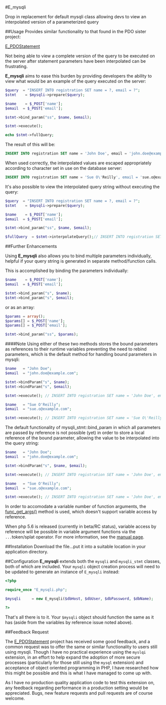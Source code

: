 #E_mysqli

Drop in replacement for default mysqli class allowing devs to view an interpolated version of 
a parameterized query

##Usage
Provides similar functionality to that found in the PDO sister project:

[E_PDOStatement](https://github.com/noahheck/E_PDOStatement)

Not being able to view a complete version of the query to be executed on the server after 
statement parameters have been interpolated can be frustrating.

__E_mysqli__ aims to ease this burden by providing developers the ability to view what would 
be an example of the query executed on the server:

```php
$query 	= "INSERT INTO registration SET name = ?, email = ?";
$stmt 	 = $mysqli->prepare($query);

$name 	 = $_POST['name'];
$email 	= $_POST['email'];

$stmt->bind_param("ss", $name, $email);

$stmt->execute();

echo $stmt->fullQuery;

```

The result of this will be:
```sql
INSERT INTO registration SET name = 'John Doe', email = 'john.doe@example.com'
```

When used correctly, the interpolated values are escaped appropriately according to character 
set in use on the database server:

```sql
INSERT INTO registration SET name = 'Sue O\'Reilly', email = 'sue.o@example.com'
```

It's also possible to view the interpolated query string without executing the query:

```php
$query 	= "INSERT INTO registration SET name = ?, email = ?";
$stmt 	 = $mysqli->prepare($query);

$name 	 = $_POST['name'];
$email 	= $_POST['email'];

$stmt->bind_param("ss", $name, $email);

$fullQuery 	= $stmt->interpolateQuery();// INSERT INTO registration SET name = 'John Doe', email = 'john.doe@example.com'
```

##Further Enhancements

Using __E_mysqli__ also allows you to bind multiple parameters individually, helpful if your 
query string is generated in separate method/function calls.

This is accomplished by binding the parameters individually:

```php
$name 	 = $_POST['name'];
$email 	= $_POST['email'];

$stmt->bind_param("s", $name);
$stmt->bind_param("s", $email);
```

or as an array:

```php
$params = array();
$params[] = $_POST['name'];
$params[] = $_POST['email'];

$stmt->bind_param("ss", $params);
```
####Note
Using either of these two methods stores the bound parameters as references to their runtime
variables preventing the need to rebind parameters, which is the default method for handling 
bound parameters in mysqli:

```php
$name 	= "John Doe";
$email 	= "john.doe@example.com";

$stmt->bindParam("s", $name);
$stmt->bindParam("s", $email);

$stmt->execute(); // INSERT INTO registration SET name = 'John Doe', email = 'john.doe@example.com'

$name 	= "Sue O'Reilly";
$email 	= "sue.o@example.com";

$stmt->execute(); // INSERT INTO registration SET name = 'Sue O\'Reilly', email = 'sue.o@example.com'
```

The default functionality of mysqli_stmt::bind_param in which all parameters are passed by 
reference is not possible (yet) in order to store a local reference of the bound parameter, 
allowing the value to be interpolated into the query string:

```php
$name 	= "John Doe";
$email 	= "john.doe@example.com";

$stmt->bindParam("s", $name, $email);

$stmt->execute(); // INSERT INTO registration SET name = 'John Doe', email = 'john.doe@example.com'

$name 	= "Sue O'Reilly";
$email 	= "sue.o@example.com";

$stmt->execute(); // INSERT INTO registration SET name = 'John Doe', email = 'john.doe@example.com'
```
In order to accomodate a variable number of function arguments, the
[func_get_args()](http://www.php.net/func_get_args) method is used, which doesn't support 
variable access by reference.

When php 5.6 is released (currently in beta/RC status), variable access by reference will be
possible in variable argument functions via the `...`token/splat operator. For more 
information, see the [manual page](http://php.net/manual/en/functions.arguments.php#functions.variable-arg-list).

##Installation
Download the file...put it into a suitable location in your application directory.

##Configuration
__E_mysqli__ extends both the `mysqli` and `mysqli_stmt` classes, both of which are included. Your `mysqli` object creation process will need to be updated to generate an instance of `E_mysqli` instead:

```php
<?php

require_once "E_mysqli.php";

$mysqli 	= new E_mysqli($dbHost, $dbUser, $dbPassword, $dbName);

?>
```

That's all there is to it. Your `$mysqli` object should function the same as it has (aside 
from the variables by reference issue noted above). 

##Feedback Request

The [E_PDOStatement](https://github.com/noahheck/E_PDOStatement) project has received some 
good feedback, and a common request was to offer the same or similar functionality to users 
still using mysqli. Though I have no practical experience using the `myslqi` extension, in an 
effort to help expand the adoption of more secure processes (particularly for those still 
using the `mysql` extension) and acceptance of object oriented programming in PHP, I have 
researched how this might be possible and this is what I have managed to come up with.

As I have no production quality application code to test this extension on, any feedback 
regarding performance in a production setting would be appreciated. Bugs, new feature 
requests and pull requests are of course welcome.
